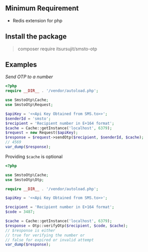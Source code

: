 ## Minimum Requirement
- Redis extension for php

## Install the package
> composer require itsursujit/smsto-otp

## Examples

*Send OTP to a number*

```php
<?php
require __DIR__ . '/vendor/autoload.php';

use SmstoOtp\Cache;
use SmstoOtp\Request;

$apiKey = '<<Api Key Obtained from SMS.to>>';
$senderId = 'smsto';
$recipient = 'Recipient number in E+164 format';
$cache = Cache::getInstance('localhost', 6379);
$request = new Request($apiKey);
$response = $request->sendOtp($recipient, $senderId, $cache);
// 4569
var_dump($response);
```

Providing `$cache` is optional

```php
<?php

use SmstoOtp\Cache;
use SmstoOtp\Otp;

require __DIR__ . '/vendor/autoload.php';

$apiKey = '<<Api Key Obtained from SMS.to>>';

$recipient = 'Recipient number in E+164 format';
$code = 3487;

$cache = Cache::getInstance('localhost', 6379);
$response = Otp::verifyOtp($recipient, $code, $cache);
// $response is either
// true for verifying the number or
// false for expired or invalid attempt
var_dump($response);
```